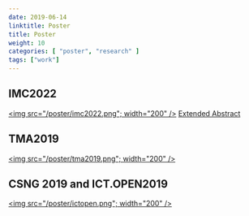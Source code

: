 ```yaml
---
date: 2019-06-14
linktitle: Poster
title: Poster
weight: 10
categories: [ "poster", "research" ]
tags: ["work"]
---
```

## IMC2022

<a href="/poster/imc2022.pdf"><img src="/poster/imc2022.png"; width="200" /></a>
<a href="https://www.caida.org/catalog/papers/2022_observable_kindns_poster/observable_kindns_poster.pdf"> Extended Abstract </a>

## TMA2019

<a href="/poster/tma2019.pdf"><img src="/poster/tma2019.png"; width="200" /></a>


## CSNG 2019 and ICT.OPEN2019

<a href="/poster/ictopen.pdf"><img src="/poster/ictopen.png"; width="200" /></a>
